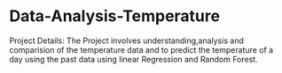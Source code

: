 # Data-Analysis-Temperature
Project Details:
The Project involves understanding,analysis and comparision of the temperature data and to predict the temperature of a day using the past data using linear Regression and Random Forest.
